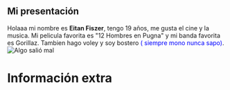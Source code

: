 ## Mi presentación ##
Holaaa mi nombre es **Eitan Fiszer**, tengo 19 años, me gusta el cine y la musica. Mi pelicula favorita es "12 Hombres en Pugna" y mi banda favorita es Gorillaz. 
Tambien hago voley y soy bostero <span style="color:blue">( siempre mono nunca sapo)</span>.
![Algo salió mal](https://elintransigente.com/wp-content/uploads/2024/03/Dragon-Ball-Boca.jpg)
# Información extra #
